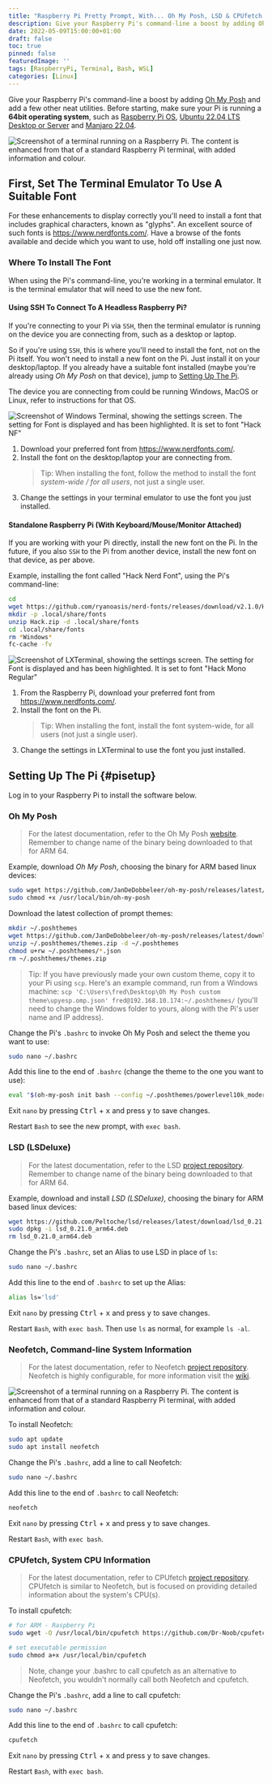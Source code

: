 ```yaml
---
title: "Raspberry Pi Pretty Prompt, With... Oh My Posh, LSD & CPUfetch / Neofetch"
description: Give your Raspberry Pi's command-line a boost by adding Oh My Posh and and a few other neat utilities.
date: 2022-05-09T15:00:00+01:00
draft: false
toc: true
pinned: false
featuredImage: ''
tags: [RaspberryPi, Terminal, Bash, WSL]
categories: [Linux]
---
```


Give your Raspberry Pi's command-line a boost by adding [Oh My Posh](https://ohmyposh.dev/) and add a few other neat utilities.  Before starting, make sure your Pi is running a **64bit operating system**, such as [Raspberry Pi OS](https://www.raspberrypi.com/software/), [Ubuntu 22.04 LTS Desktop or Server](https://ubuntu.com/download/raspberry-pi) and [Manjaro 22.04](https://manjaro.org/download/#ARM).

<!--more-->

![Screenshot of a terminal running on a Raspberry Pi. The content is enhanced from that of a standard Raspberry Pi terminal, with added information and colour.](/images/pipromptprettycpufetch.png "Oh My Posh on a Raspberry Pi")

## First, Set The Terminal Emulator To Use A Suitable Font 

For these enhancements to display correctly you'll need to install a font that includes graphical characters, known as "glyphs". An excellent source of such fonts is https://www.nerdfonts.com/.  Have a browse of the fonts available and decide which you want to use, hold off installing one just now.

### Where To Install The Font

When using the Pi's command-line, you're working in a terminal emulator.  It is the terminal emulator that will need to use the new font.

#### Using SSH To Connect To A Headless Raspberry Pi?
If you're connecting to your Pi via `SSH`, then the terminal emulator is running on the device you are connecting from, such as a desktop or laptop.

So if you're using `SSH`, this is where you'll need to install the font, not on the Pi itself.  You won't need to install a new font on the Pi.  Just install it on your desktop/laptop.  If you already have a suitable font installed (maybe you're already using *Oh My Posh* on that device), jump to [Setting Up The Pi](#pisetup).

The device you are connecting from could be running Windows, MacOS or Linux, refer to instructions for that OS. 

![Screenshot of Windows Terminal, showing the settings screen. The setting for Font is displayed and has been highlighted. It is set to font "Hack NF"](/images/windows-terminal-font.png "Windows Terminal Font Setting")

1. Download your preferred font from https://www.nerdfonts.com/.
1. Install the font on the desktop/laptop your are connecting from.
    > Tip: When installing the font, follow the method to install the font *system-wide / for all users*, not just a single user.
1. Change the settings in your terminal emulator to use the font you just installed.

#### Standalone Raspberry Pi (With Keyboard/Mouse/Monitor Attached)

If you are working with your Pi directly, install the new font on the Pi.  In the future, if you also `SSH` to the Pi from another device,  install the new font on that device, as per above.

Example, installing the font called "Hack Nerd Font", using the Pi's command-line:

```Bash
cd
wget https://github.com/ryanoasis/nerd-fonts/releases/download/v2.1.0/Hack.zip
mkdir -p .local/share/fonts
unzip Hack.zip -d .local/share/fonts
cd .local/share/fonts
rm *Windows*
fc-cache -fv
```

![Screenshot of LXTerminal, showing the settings screen. The setting for Font is displayed and has been highlighted. It is set to font "Hack Mono Regular"](/images/Raspberry-Pi-Desktop-LXTerminal-Font.png "Raspberry Pi LXTerminal Font Setting")

1. From the Raspberry Pi, download your preferred font from https://www.nerdfonts.com/.
1. Install the font on the Pi.
    > Tip: When installing the font, install the font system-wide, for all users (not just a single user).
1. Change the settings in LXTerminal to use the font you just installed.



## Setting Up The Pi  {#pisetup}

Log in to your Raspberry Pi to install the software below.

### Oh My Posh

> For the latest documentation, refer to the Oh My Posh [website](https://ohmyposh.dev/docs/linux). Remember to change name of the binary being downloaded to that for ARM 64. 

Example, download *Oh My Posh*, choosing the binary for ARM based linux devices:

```Bash
sudo wget https://github.com/JanDeDobbeleer/oh-my-posh/releases/latest/download/posh-linux-arm64 -O /usr/local/bin/oh-my-posh
sudo chmod +x /usr/local/bin/oh-my-posh
```

Download the latest collection of prompt themes:

```Bash
mkdir ~/.poshthemes
wget https://github.com/JanDeDobbeleer/oh-my-posh/releases/latest/download/themes.zip -O ~/.poshthemes/themes.zip
unzip ~/.poshthemes/themes.zip -d ~/.poshthemes
chmod u+rw ~/.poshthemes/*.json
rm ~/.poshthemes/themes.zip
```

> Tip: If you have previously made your own custom theme, copy it to your Pi using `scp`. Here's an example command, run from a Windows machine: `scp 'C:\Users\fred\Desktop\Oh My Posh custom theme\upyesp.omp.json' fred@192.168.10.174:~/.poshthemes/` (you'll need to change the Windows folder to yours, along with the Pi's user name and IP address).

Change the Pi's `.bashrc` to invoke Oh My Posh and select the theme you want to use:

```Bash
sudo nano ~/.bashrc
```

Add this line to the end of `.bashrc` (change the theme to the one you want to use):

```Bash
eval "$(oh-my-posh init bash --config ~/.poshthemes/powerlevel10k_modern.omp.json)"
```
Exit `nano` by pressing <kbd>Ctrl</kbd> + <kbd>x</kbd> and press <kbd>y</kbd> to save changes.

Restart `Bash` to see the new prompt, with `exec bash`.

### LSD (LSDeluxe)

> For the latest documentation, refer to the LSD [project repository](https://github.com/Peltoche/lsd). Remember to change name of the binary being downloaded to that for ARM 64. 

Example, download and install *LSD (LSDeluxe)*, choosing the binary for ARM based linux devices:

```Bash
wget https://github.com/Peltoche/lsd/releases/latest/download/lsd_0.21.0_arm64.deb
sudo dpkg -i lsd_0.21.0_arm64.deb
rm lsd_0.21.0_arm64.deb
```

Change the Pi's `.bashrc`, set an Alias to use LSD in place of `ls`:

```Bash
sudo nano ~/.bashrc
```

Add this line to the end of `.bashrc` to set up the Alias:

```Bash
alias ls='lsd'
```

Exit `nano` by pressing <kbd>Ctrl</kbd> + <kbd>x</kbd> and press <kbd>y</kbd> to save changes.

Restart `Bash`, with `exec bash`. Then use `ls` as normal, for example `ls -al`.

### Neofetch, Command-line System Information

> For the latest documentation, refer to Neofetch [project repository](https://github.com/dylanaraps/neofetch).  Neofetch is highly configurable, for more information visit the [wiki](https://github.com/dylanaraps/neofetch/wiki/Customizing-Info).

![Screenshot of a terminal running on a Raspberry Pi. The content is enhanced from that of a standard Raspberry Pi terminal, with added information and colour.](/images/pipromptpretty.png "Oh My Posh on a Raspberry Pi")

To install Neofetch:

```Bash
sudo apt update
sudo apt install neofetch
```

Change the Pi's `.bashrc`, add a line to call Neofetch:

```Bash
sudo nano ~/.bashrc
```

Add this line to the end of `.bashrc` to call Neofetch:

```Bash
neofetch
```

Exit `nano` by pressing <kbd>Ctrl</kbd> + <kbd>x</kbd> and press <kbd>y</kbd> to save changes.

Restart `Bash`, with `exec bash`.

### CPUfetch, System CPU Information

> For the latest documentation, refer to CPUfetch [project repository](https://github.com/Dr-Noob/cpufetch).  CPUfetch is similar to Neofetch, but is focused on providing detailed information about the system's CPU(s).

To install cpufetch:

```Bash
# for ARM - Raspberry Pi
sudo wget -O /usr/local/bin/cpufetch https://github.com/Dr-Noob/cpufetch/releases/latest/download/cpufetch_arm_linux

# set executable permission
sudo chmod a+x /usr/local/bin/cpufetch
```

> Note, change your .bashrc to call cpufetch as an alternative to Neofetch, you wouldn't normally call both Neofetch and cpufetch.
 
Change the Pi's `.bashrc`, add a line to call cpufetch:

```Bash
sudo nano ~/.bashrc
```

Add this line to the end of `.bashrc` to call cpufetch:

```Bash
cpufetch
```

Exit `nano` by pressing <kbd>Ctrl</kbd> + <kbd>x</kbd> and press <kbd>y</kbd> to save changes.

Restart `Bash`, with `exec bash`.
